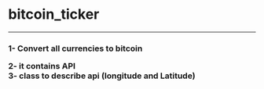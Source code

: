 # bitcoin_ticker
<hr>
<h3>
 1- Convert all currencies to bitcoin
  <br>
  
 2- it contains API
  <br>
 3- class to describe api (longitude and Latitude)
  <h3>

